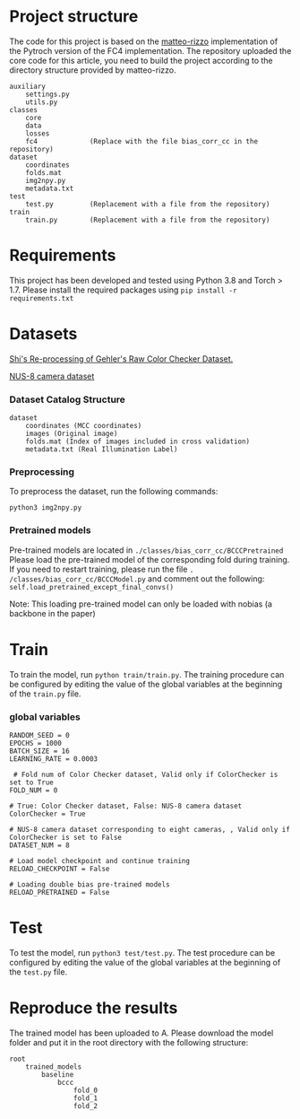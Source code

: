# Project structure
The code for this project is based on the [matteo-rizzo](https://github.com/matteo-rizzo/fc4-pytorch) implementation of the Pytroch version of the FC4 implementation. The repository uploaded the core code for this article, you need to build the project according to the directory structure provided by matteo-rizzo.
```commandline
auxiliary
    settings.py
    utils.py
classes
    core
    data
    losses
    fc4             (Replace with the file bias_corr_cc in the repository)
dataset
    coordinates
    folds.mat
    img2npy.py
    metadata.txt
test
    test.py         (Replacement with a file from the repository)
train
    train.py        (Replacement with a file from the repository)
```
# Requirements
This project has been developed and tested using Python 3.8 and Torch > 1.7. Please install the required packages using ```pip install -r requirements.txt```


# Datasets

[Shi's Re-processing of Gehler's Raw Color Checker Dataset.](https://www2.cs.sfu.ca/~colour/data/shi_gehler/)

[NUS-8 camera dataset](https://cvil.eecs.yorku.ca/projects/public_html/illuminant/illuminant.html)

### Dataset Catalog Structure
```commandline
dataset
    coordinates (MCC coordinates)
    images (Original image)
    folds.mat (Index of images included in cross validation)
    metadata.txt (Real Illumination Label)
```

### Preprocessing
To preprocess the dataset, run the following commands:
```commandline
python3 img2npy.py
```

### Pretrained models
Pre-trained models are located in ```./classes/bias_corr_cc/BCCCPretrained```
Please load the pre-trained model of the corresponding fold during training.
If you need to restart training, please run the file ```. /classes/bias_corr_cc/BCCCModel.py``` and comment out the following:
```self.load_pretrained_except_final_convs()```

Note: This loading pre-trained model can only be loaded with nobias (a backbone in the paper)
# Train
To train the model, run ```python train/train.py```. The training procedure can be configured by editing the value of the global variables at the beginning of the ```train.py``` file.
### global variables
```commandline
RANDOM_SEED = 0
EPOCHS = 1000
BATCH_SIZE = 16
LEARNING_RATE = 0.0003

 # Fold num of Color Checker dataset, Valid only if ColorChecker is set to True
FOLD_NUM = 0 

# True: Color Checker dataset, False: NUS-8 camera dataset
ColorChecker = True

# NUS-8 camera dataset corresponding to eight cameras, , Valid only if ColorChecker is set to False
DATASET_NUM = 8

# Load model checkpoint and continue training
RELOAD_CHECKPOINT = False

# Loading double bias pre-trained models
RELOAD_PRETRAINED = False
```

# Test
To test the model, run ```python3 test/test.py```. The test procedure can be configured by editing the value of the global variables at the beginning of the ```test.py``` file.

# Reproduce the results
The trained model has been uploaded to A. Please download the model folder and put it in the root directory with the following structure:
```commandline
root
    trained_models
        baseline
            bccc
                fold_0
                fold_1
                fold_2
```
